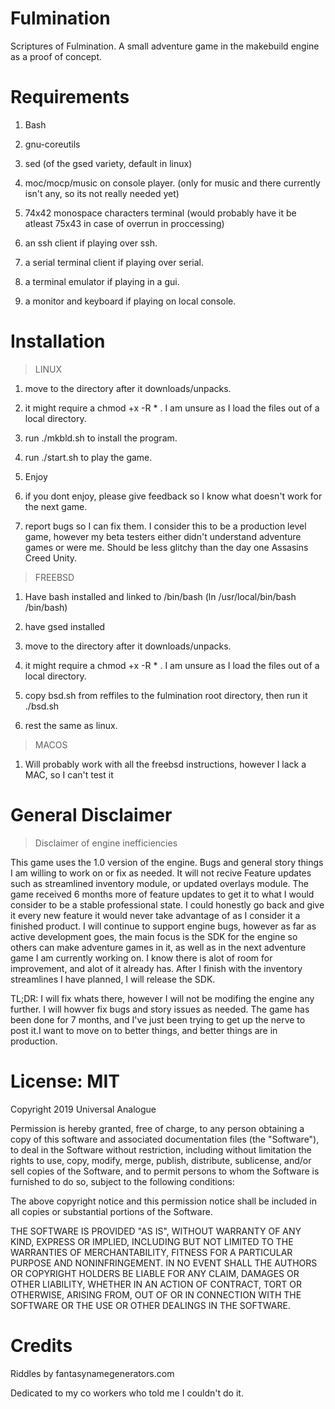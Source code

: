 # Fulmination
Scriptures of Fulmination.  A small adventure game in the makebuild engine as a proof of concept.

# Requirements
1) Bash
2) gnu-coreutils
3) sed (of the gsed variety, default in linux)
4) moc/mocp/music on console player. (only for music and there currently
   isn't any, so its not really needed yet)
5) 74x42 monospace characters terminal (would probably have it be atleast 75x43 in case of
   overrun in proccessing)
6) an ssh client if playing over ssh.

7) a serial terminal client if playing over serial.

8) a terminal emulator if playing in a gui.

9) a monitor and keyboard if playing on local console.


# Installation
>LINUX
1) move to the directory after it downloads/unpacks.

2) it might require a chmod +x -R * . I am unsure as I load the files out of a local directory.
 
3) run ./mkbld.sh to install the program.

4) run ./start.sh to play the game.

5) Enjoy

6) if you dont enjoy, please give feedback so I know what doesn't work for the next game.

7) report bugs so I can fix them.  I consider this to be a production level game, however
   my beta testers either didn't understand adventure games or were me.  Should be less
   glitchy than the day one Assasins Creed Unity.

>FREEBSD
1) Have bash installed and linked to /bin/bash (ln /usr/local/bin/bash /bin/bash)

2) have gsed installed

3) move to the directory after it downloads/unpacks.

4) it might require a chmod +x -R * . I am unsure as I load the files out of a local directory.
 
5) copy bsd.sh from reffiles to the fulmination root directory, then run it ./bsd.sh

6) rest the same as linux.

>MACOS

1) Will probably work with all the freebsd instructions, however I lack a MAC, so I can't test it 
   

# General Disclaimer
>Disclaimer of engine inefficiencies

This game uses the 1.0 version of the engine.
Bugs and general story things I am willing to work on or fix as needed. 
It will not recive Feature updates such as streamlined inventory module, or updated
overlays module.  The game received 6 months more of feature updates to get it to
what I would consider to be a stable professional state.  I could honestly go back and
give it every new feature it would never take advantage of as I consider it a finished
product.  I will continue to support engine bugs, however as far as active development
goes, the main focus is the SDK for the engine so others can make adventure games in it,
as well as in the next adventure game I am currently working on.  I know there is alot
of room for improvement, and alot of it already has.  After I finish with the inventory
streamlines I have planned, I will release the SDK. 

TL;DR: I will fix whats there, however I will not be modifing the engine any further.
I will howver fix bugs and story issues as needed.  The game has been done
for 7 months, and I've just been trying to get up the nerve to post it.I want to move on
to better things, and better things are in production.

# License: MIT

Copyright 2019 Universal Analogue

Permission is hereby granted, free of charge, to any person obtaining a copy of this software and
associated documentation files (the "Software"), to deal in the Software without restriction,
including without limitation the rights to use, copy, modify, merge, publish, distribute, sublicense,
and/or sell copies of the Software, and to permit persons to whom the Software is furnished to do so,
subject to the following conditions:

The above copyright notice and this permission notice shall be included in all copies or
substantial portions of the Software.

THE SOFTWARE IS PROVIDED "AS IS", WITHOUT WARRANTY OF ANY KIND, EXPRESS OR IMPLIED, INCLUDING BUT NOT
LIMITED TO THE WARRANTIES OF MERCHANTABILITY, FITNESS FOR A PARTICULAR PURPOSE AND NONINFRINGEMENT. IN
NO EVENT SHALL THE AUTHORS OR COPYRIGHT HOLDERS BE LIABLE FOR ANY CLAIM, DAMAGES OR OTHER LIABILITY,
WHETHER IN AN ACTION OF CONTRACT, TORT OR OTHERWISE, ARISING FROM, OUT OF OR IN CONNECTION WITH THE
SOFTWARE OR THE USE OR OTHER DEALINGS IN THE SOFTWARE.

# Credits

Riddles by fantasynamegenerators.com

Dedicated to my co workers who told me I couldn't do it.
